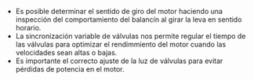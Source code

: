 - Es posible determinar el sentido de giro del motor haciendo una inspección del comportamiento del balancín al girar la leva en sentido horario.
- La sincronización variable de válvulas nos permite regular el tiempo de las válvulas para optimizar el rendimmiento del motor cuando las velocidades sean altas o bajas.
- Es importante el correcto ajuste de la luz de válvulas para evitar pérdidas de potencia en el motor.